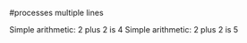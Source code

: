 #processes multiple lines

Simple arithmetic: 2 plus 2 is 4
Simple arithmetic: 2 plus 2 is 5

<!--OUTPUT
> **In da spec:** executed: 2, passed: 1, failed: 1

#processes multiple lines

Simple arithmetic: 2 plus 2 is **4**
Simple arithmetic: 2 plus 2 is **~~5~~ [4]**
-->